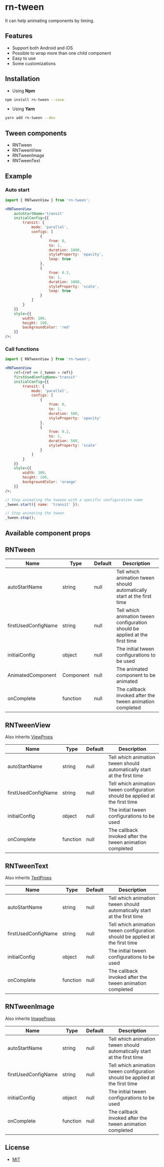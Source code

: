 # **rn-tween**

It can help animating components by timing.

## Features

-   Support both Android and iOS
-   Possible to wrap more than one child component
-   Easy to use
-   Some customizations

## Installation

-   Using **Npm**

```bash
npm install rn-tween --save
```

-   Using **Yarn**

```bash
yarn add rn-tween --dev
```

## Tween components

- RNTween
- RNTweenView
- RNTweenImage
- RNTweenText

## Example

### Auto start

```jsx
import { RNTweenView } from 'rn-tween';

<RNTweenView
	autoStartName='transit'
	initialConfig={{
		transit: {
			mode: 'parallel',
			configs: [
				{
					from: 0,
					to: 1,
					duration: 1000,
					styleProperty: 'opacity',
					loop: true
				},
				{
					from: 0.2,
					to: 1,
					duration: 1000,
					styleProperty: 'scale',
					loop: true
				}
			]
		}
	}}
	style={{
		width: 100,
		height: 100,
		backgroundColor: 'red'
	}}
/>;
```

### Call functions

```jsx
import { RNTweenView } from 'rn-tween';

<RNTweenView
	ref={ref => (_tween = ref)}
	firstUsedConfigName='transit'
	initialConfig={{
		transit: {
			mode: 'parallel',
			configs: [
				{
					from: 0,
					to: 1,
					duration: 500,
					styleProperty: 'opacity'
				},
				{
					from: 0.2,
					to: 1,
					duration: 500,
					styleProperty: 'scale'
				}
			]
		}
	}}
	style={{
		width: 100,
		height: 100,
		backgroundColor: 'orange'
	}}
/>;

// Stop animating the tweeen with a specific configuration name
_tween.start({ name: 'transit' });

// Stop animating the tween
_tween.stop();
```

## Available component props

## RNTween

| Name                | Type      | Default | Description                                                                  |
|---------------------|-----------|---------|------------------------------------------------------------------------------|
| autoStartName       | string    | null    | Tell which animation tween should automatically start at the first time      |
| firstUsedConfigName | string    | null    | Tell which animation tween configuration should be applied at the first time |
| initialConfig       | object    | null    | The initial tween configurations to be used                                  |
| AnimatedComponent   | Component | null    | The animated component to be animated                                        |
| onComplete          | function  | null    | The callback invoked after the tween animation completed                     |

## RNTweenView

Also inherits [ViewProps](https://facebook.github.io/react-native/docs/view)

| Name                | Type      | Default | Description                                                                  |
|---------------------|-----------|---------|------------------------------------------------------------------------------|
| autoStartName       | string    | null    | Tell which animation tween should automatically start at the first time      |
| firstUsedConfigName | string    | null    | Tell which animation tween configuration should be applied at the first time |
| initialConfig       | object    | null    | The initial tween configurations to be used                                  |
| onComplete          | function  | null    | The callback invoked after the tween animation completed                     |

## RNTweenText

Also inherits [TextProps](https://facebook.github.io/react-native/docs/text)

| Name                | Type      | Default | Description                                                                  |
|---------------------|-----------|---------|------------------------------------------------------------------------------|
| autoStartName       | string    | null    | Tell which animation tween should automatically start at the first time      |
| firstUsedConfigName | string    | null    | Tell which animation tween configuration should be applied at the first time |
| initialConfig       | object    | null    | The initial tween configurations to be used                                  |
| onComplete          | function  | null    | The callback invoked after the tween animation completed                     |

## RNTweenImage

Also inherits [ImageProps](https://facebook.github.io/react-native/docs/image)

| Name                | Type      | Default | Description                                                                  |
|---------------------|-----------|---------|------------------------------------------------------------------------------|
| autoStartName       | string    | null    | Tell which animation tween should automatically start at the first time      |
| firstUsedConfigName | string    | null    | Tell which animation tween configuration should be applied at the first time |
| initialConfig       | object    | null    | The initial tween configurations to be used                                  |
| onComplete          | function  | null    | The callback invoked after the tween animation completed                     |

## License

- [MIT](LICENSE)

